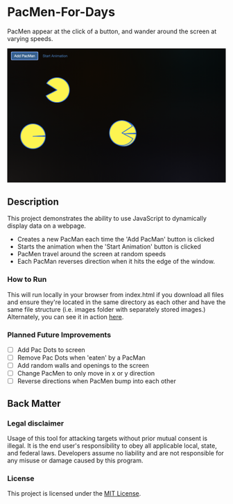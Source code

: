 # PacMen-For-Days
PacMen appear at the click of a button, and wander around the screen at varying speeds.

![PacMen for Days Screenshot](https://github.com/jayeclark/PacMen-For-Days/blob/main/PacMen-for-Days-Screenshot.png?raw=true)

## Description
This project demonstrates the ability to use JavaScript to dynamically display data on a webpage. 
- Creates a new PacMan each time the 'Add PacMan' button is clicked
- Starts the animation when the 'Start Animation' button is clicked
- PacMen travel around the screen at random speeds
- Each PacMan reverses direction when it hits the edge of the window.

### How to Run
This will run locally in your browser from index.html if you download all files and ensure they're located in the same directory as each other and have the same file structure (i.e. images folder with separately stored images.) Alternately, you can see it in action <a href="https://jayeclark.github.io/pacmen-for-days/index.html" target="_blank">here</a>.

### Planned Future Improvements
- [ ] Add Pac Dots to screen
- [ ] Remove Pac Dots when 'eaten' by a PacMan
- [ ] Add random walls and openings to the screen
- [ ] Change PacMen to only move in x or y direction
- [ ] Reverse directions when PacMen bump into each other

## Back Matter

### Legal disclaimer
Usage of this tool for attacking targets without prior mutual consent is illegal. It is the end user's responsibility to obey all applicable local, state, and federal laws. Developers assume no liability and are not responsible for any misuse or damage caused by this program.

### License
This project is licensed under the [MIT License](LICENSE).

